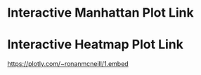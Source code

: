 # Interactive Manhattan Plot Link


# Interactive Heatmap Plot Link
https://plotly.com/~ronanmcneill/1.embed
